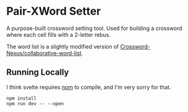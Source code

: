 # Pair-XWord Setter

A purpose-built crossword setting tool.
Used for building a crossword where each cell fills with a 2-letter rebus.

The word list is a slightly modified version of [Crossword-Nexus/collaborative-word-list](https://github.com/Crossword-Nexus/collaborative-word-list).

## Running Locally

I think svelte requires [npm](https://docs.npmjs.com/downloading-and-installing-node-js-and-npm) to compile, and I'm very sorry for that.

```shell
npm install
npm run dev -- --open
```
